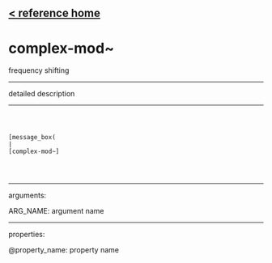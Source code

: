 [< reference home](ceammc_lib.html)
---

# complex-mod~


frequency shifting

---

detailed description
<br>


---


```



[message_box(                                 
|
[complex-mod~]


            
```

---
arguments:

ARG_NAME: argument name<br>

---
properties:

@property_name: property name<br>

